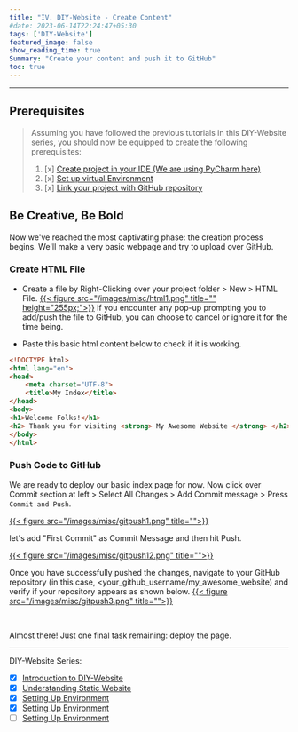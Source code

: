 ```yaml
---
title: "IV. DIY-Website - Create Content"
#date: 2023-06-14T22:24:47+05:30
tags: ['DIY-Website']
featured_image: false
show_reading_time: true
Summary: "Create your content and push it to GitHub"
toc: true
---
```

----
## Prerequisites
> Assuming you have followed the previous tutorials in this DIY-Website series, 
> you should now be equipped to create the following prerequisites:
> 1. [x] [Create project in your IDE (We are using PyCharm here)](/post/diy-website/setting_up_env/#create-project-in-pycharm)
> 2. [x] [Set up virtual Environment](/post/misc/setup_venv/)
> 3. [x] [Link your project with GitHub repository]()

## Be Creative, Be Bold

Now we've reached the most captivating phase: the creation process begins. We'll make a very basic webpage
and try to upload over GitHub.

### Create HTML File
* Create a file by Right-Clicking over your project folder > New > HTML File.
[{{< figure src="/images/misc/html1.png" title="" height="255px;">}}](/images/misc/html1.png)
If you encounter any pop-up prompting you to add/push the file to GitHub, 
you can choose to cancel or ignore it for the time being.


* Paste this basic html content below to check if it is working.

```html
<!DOCTYPE html>
<html lang="en">
<head>
    <meta charset="UTF-8">
    <title>My Index</title>
</head>
<body>
<h1>Welcome Folks!</h1>
<h2> Thank you for visiting <strong> My Awesome Website </strong> </h2>
</body>
</html>
```
### Push Code to GitHub

We are ready to deploy our basic index page for now. Now click over Commit section at left > Select All Changes > Add Commit message > Press ```Commit and Push```.

[{{< figure src="/images/misc/gitpush1.png" title="">}}](/images/misc/gitpush1.png)

let's add "First Commit" as Commit Message and then hit Push.

[{{< figure src="/images/misc/gitpush12.png" title="">}}](/images/misc/gitpush12.png)

Once you have successfully pushed the changes, navigate to your GitHub repository 
(in this case, <your_github_username/my_awesome_website) and verify if your repository appears as shown below.
[{{< figure src="/images/misc/gitpush3.png" title="">}}](/images/misc/gitpush3.png)

&nbsp;

Almost there! Just one final task remaining: deploy the page.

---

DIY-Website Series:
* [x] [Introduction to DIY-Website](/post/diy-website/intro/)
* [x] [Understanding Static Website](/post/diy-website/static_website/)
* [x] [Setting Up Environment](/post/diy-website/setting_up_env/)
* [x] [Setting Up Environment](/post/diy-website/create_content/)
* [ ] [Setting Up Environment](/post/diy-website/deploy_page/)
